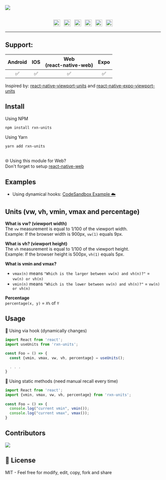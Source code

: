 <a href="#" align="center">
  <img src="https://user-images.githubusercontent.com/28831375/215549234-c57cc933-3f61-4a5f-8308-e3b301e23646.png">
</a>
</br></br>
<p align="center">
    <img height="22px" alt="GitHub" src="https://img.shields.io/github/license/Luffos/rxn-units?style=for-the-badge"> ‎ ‎ <img height="22px" alt="GitHub issues" src="https://img.shields.io/github/issues-raw/luffos/rxn-units?style=for-the-badge"> ‎ ‎ <img height="22px" alt="GitHub code size in bytes" src="https://img.shields.io/github/languages/code-size/luffos/rxn-units?style=for-the-badge"> ‎ ‎ <img height="22px" alt="GitHub last commit (branch)" src="https://img.shields.io/github/last-commit/luffos/rxn-units/main?style=for-the-badge"> ‎ ‎ <img height="22px" alt="GitHub package.json version" src="https://img.shields.io/github/package-json/v/luffos/rxn-units?style=for-the-badge"> ‎ ‎ <img height="22px" alt="npm" src="https://img.shields.io/npm/dt/rxn-units?style=for-the-badge">
</p>

---------------------------------------------

## Support:

| Android | IOS | Web <br/>(react-native-web)  |  Expo  |
|:-------:|:---:|:----------------------------:|:------:|
|    ✅  |  ✅ |            ✅                |   ✅  |


Inspired by: [react-native-viewport-units](https://github.com/jmstout/react-native-viewport-units) and [react-native-expo-viewport-units](https://github.com/joetakara/react-native-expo-viewport-units)

##  Install

Using NPM
```sh
npm install rxn-units
```

Using Yarn
```sh
yarn add rxn-units
```
<br/> 🌐 Using this module for Web?<br/>Don't forget to setup [react-native-web](https://github.com/necolas/react-native-web)

##  Examples

- Using dynamical hooks: [CodeSandbox Example ☁️](https://codesandbox.io/s/rxn-units-example-ox6n4h)

## Units (vw, vh, vmin, vmax and percentage)
**What is vw? (viewport width)**<br/>
The `vw` measurement is equal to 1/100 of the viewport width. <br/>Example: If the browser width is 900px, `vw(1)` equals 9px.
<br/>

**What is vh? (viewport height)**<br/>
The `vh` measurement is equal to 1/100 of the viewport height. <br/>Example: If the browser height is 500px, `vh(1)` equals 5px.
<br/>

**What is vmin and vmax?**<br/>
- `vmax(n)` means `"Which is the larger between vw(n) and vh(n)?"` = `vw(n) or vh(n)`
- `vmin(n)` means `"Which is the lower between vw(n) and vh(n)?"` = `vw(n) or vh(n)`

**Percentage**<br/>
`percentage(x, y)` = `X%` of `Y`
<br/>

##  Usage

🌊 Using via hook (dynamically changes)

```typescript
import React from 'react';
import useUnits from 'rxn-units';
    
const Foo = () => {
  const {vmin, vmax, vw, vh, percentage} = useUnits();

  . . .
}
```
    
📌 Using static methods (need manual recall every time)

```typescript
import React from 'react';
import {vmin, vmax, vw, vh, percentage} from 'rxn-units';
    
const Foo = () => {
  console.log("current vmin", vmin());
  console.log("current vmax", vmax());
}
```

## Contributors

<a href = "https://github.com/Luffos/rxn-units/graphs/contributors">
  <img src = "https://contrib.rocks/image?repo=Luffos/rxn-units"/>
</a>

##  📄 License
MIT - Feel free for modify, edit, copy, fork and share
